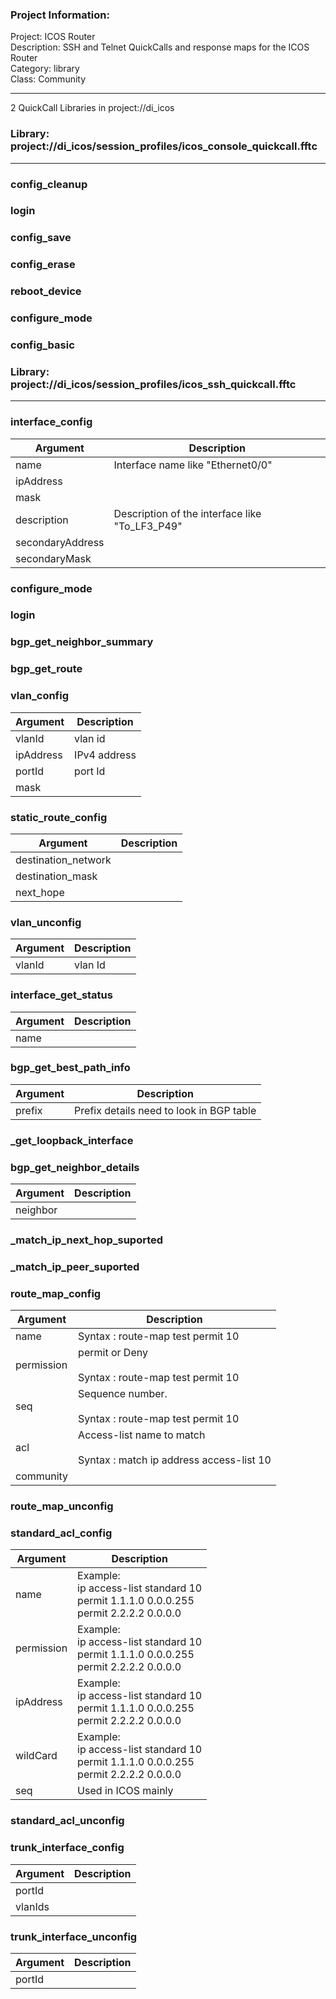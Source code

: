 ### Project Information:
Project: ICOS Router  
Description: SSH and Telnet QuickCalls and response maps for the ICOS Router  
Category: library  
Class: Community  
  
___
2 QuickCall Libraries in project://di_icos
### Library: project://di_icos/session_profiles/icos_console_quickcall.fftc
___
### config_cleanup
### login
### config_save
### config_erase
### reboot_device
### configure_mode
### config_basic
### Library: project://di_icos/session_profiles/icos_ssh_quickcall.fftc
___
### interface_config

Argument | Description
------------ | -------------
name | Interface name like "Ethernet0/0"
ipAddress | 
mask | 
description | Description of the interface like "To_LF3_P49"
secondaryAddress | 
secondaryMask | 
### configure_mode
### login
### bgp_get_neighbor_summary
### bgp_get_route
### vlan_config

Argument | Description
------------ | -------------
vlanId | vlan id
ipAddress | IPv4 address
portId | port Id
mask | 
### static_route_config

Argument | Description
------------ | -------------
destination_network | 
destination_mask | 
next_hope | 
### vlan_unconfig

Argument | Description
------------ | -------------
vlanId | vlan Id
### interface_get_status

Argument | Description
------------ | -------------
name | 
### bgp_get_best_path_info

Argument | Description
------------ | -------------
prefix | Prefix details need to look in BGP table
### _get_loopback_interface
### bgp_get_neighbor_details

Argument | Description
------------ | -------------
neighbor | 
### _match_ip_next_hop_suported
### _match_ip_peer_suported
### route_map_config

Argument | Description
------------ | -------------
name | Syntax : route-map test permit 10
permission | permit or Deny <br><br>Syntax : route-map test permit 10
seq | Sequence number.<br><br>Syntax : route-map test permit 10
acl | Access-list name to match<br><br>Syntax : match ip address access-list 10
community | 
### route_map_unconfig
### standard_acl_config

Argument | Description
------------ | -------------
name | Example:<br>ip access-list standard 10<br>permit 1.1.1.0 0.0.0.255<br>permit 2.2.2.2 0.0.0.0
permission | Example:<br>ip access-list standard 10<br>permit 1.1.1.0 0.0.0.255<br>permit 2.2.2.2 0.0.0.0
ipAddress | Example:<br>ip access-list standard 10<br>permit 1.1.1.0 0.0.0.255<br>permit 2.2.2.2 0.0.0.0
wildCard | Example:<br>ip access-list standard 10<br>permit 1.1.1.0 0.0.0.255<br>permit 2.2.2.2 0.0.0.0
seq | Used in ICOS mainly
### standard_acl_unconfig
### trunk_interface_config

Argument | Description
------------ | -------------
portId | 
vlanIds | 
### trunk_interface_unconfig

Argument | Description
------------ | -------------
portId | 
